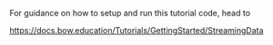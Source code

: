 For guidance on how to setup and run this tutorial code, head to

https://docs.bow.education/Tutorials/GettingStarted/StreamingData
